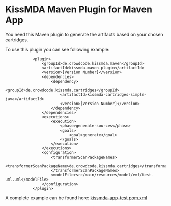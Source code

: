 KissMDA Maven Plugin for Maven App
==================================
You need this Maven plugin to generate the artifacts based on your chosen cartridges.

To use this plugin you can see following example:

```
            <plugin>
				<groupId>de.crowdcode.kissmda.maven</groupId>
				<artifactId>kissmda-maven-plugin</artifactId>
				<version>[Version Number]</version>
				<dependencies>
					<dependency>
						<groupId>de.crowdcode.kissmda.cartridges</groupId>
						<artifactId>kissmda-cartridges-simple-java</artifactId>
						<version>[Version Number]</version>
					</dependency>
				</dependencies>
				<executions>
					<execution>
						<phase>generate-sources</phase>
						<goals>
							<goal>generate</goal>
						</goals>
					</execution>
				</executions>
				<configuration>
					<transformerScanPackageNames>
						<transformerScanPackageName>de.crowdcode.kissmda.cartridges</transformerScanPackageName>
					</transformerScanPackageNames>
					<modelFile>src/main/resources/model/emf/test-uml.uml</modelFile>
				</configuration>
			</plugin>
```

A complete example can be found here: [kissmda-app-test pom.xml](https://github.com/crowdcode-de/KissMDA/blob/master/app-examples/kissmda-app-test/pom.xml)
